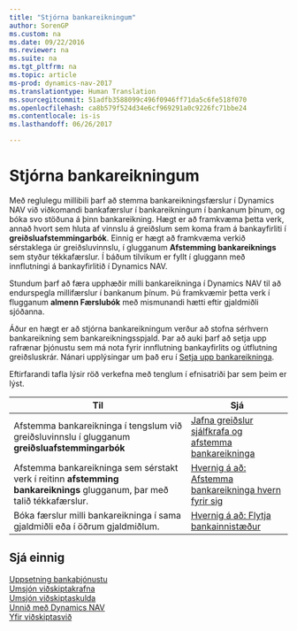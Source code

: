 ```yaml
---
title: "Stjórna bankareikningum"
author: SorenGP
ms.custom: na
ms.date: 09/22/2016
ms.reviewer: na
ms.suite: na
ms.tgt_pltfrm: na
ms.topic: article
ms-prod: dynamics-nav-2017
ms.translationtype: Human Translation
ms.sourcegitcommit: 51adfb3588099c496f0946ff71da5c6fe518f070
ms.openlocfilehash: ca8b579f524d34e6cf969291a0c9226fc71bbe24
ms.contentlocale: is-is
ms.lasthandoff: 06/26/2017

---
```


# <a name="manage-bank-accounts"></a>Stjórna bankareikningum
Með reglulegu millibili þarf að stemma bankareikningsfærslur í Dynamics NAV við viðkomandi bankafærslur í bankareikningum í bankanum þínum, og bóka svo stöðuna á þinn bankareikning. Hægt er að framkvæma þetta verk, annað hvort sem hluta af vinnslu á greiðslum sem koma fram á bankayfirliti í **greiðsluafstemmingarbók**. Einnig er hægt að framkvæma verkið sérstaklega úr greiðsluvinnslu, í glugganum **Afstemming bankareiknings** sem styður tékkafærslur. Í báðum tilvikum er fyllt í gluggann með innflutningi á bankayfirlitið í Dynamics NAV.

Stundum þarf að færa upphæðir milli bankareikninga í Dynamics NAV til að endurspegla millifærslur í bankanum þínum. Þú framkvæmir þetta verk í flugganum **almenn Færslubók** með mismunandi hætti eftir gjaldmiðli sjóðanna.

Áður en hægt er að stjórna bankareikningum verður að stofna sérhvern bankareikning sem bankareikningsspjald. Þar að auki þarf að setja upp rafrænar þjónustu sem má nota fyrir innflutning bankayfirlits og útflutning greiðsluskrár. Nánari upplýsingar um það eru í [Setja upp bankareikninga](bank-setup-banking.md).

Eftirfarandi tafla lýsir röð verkefna með tenglum í efnisatriði þar sem þeim er lýst.

|Til |Sjá |
|---|----|
|Afstemma bankareikninga í tengslum við greiðsluvinnslu í glugganum **greiðsluafstemmingarbók**|[Jafna greiðslur sjálfkrafa og afstemma bankareikninga](receivables-apply-payments-auto-reconcile-bank-accounts.md)|
|Afstemma bankareikninga sem sérstakt verk í reitinn **afstemming bankareiknings** glugganum, þar með talið tékkafærslur.|[Hvernig á að: Afstemma bankareikninga hvern fyrir sig](bank-how-reconcile-bank-accounts-separately.md)|
|Bóka færslur milli bankareikninga í sama gjaldmiðli eða í öðrum gjaldmiðlum.|[Hvernig á að: Flytja bankainnistæður](bank-how-transfer-bank-funds.md)
## <a name="see-also"></a>Sjá einnig  
[Uppsetning bankaþjónustu](bank-setup-banking.md)  
[Umsjón viðskiptakrafna](receivables-manage-receivables.md)  
[Umsjón viðskiptaskulda](payables-manage-payables.md)    
[Unnið með Dynamics NAV](ui-work-product.md)  
[Yfir viðskiptasvið](ui-across-business-areas.md)

